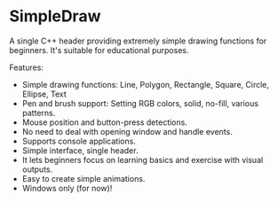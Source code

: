 # SimpleDraw
A single C++ header providing extremely simple drawing functions for beginners. It's suitable for educational purposes.

Features:
- Simple drawing functions: Line, Polygon, Rectangle, Square, Circle, Ellipse, Text
- Pen and brush support: Setting RGB colors, solid, no-fill, various patterns.
- Mouse position and button-press detections.
- No need to deal with opening window and handle events.
- Supports console applications.
- Simple interface, single header.
- It lets beginners focus on learning basics and exercise with visual outputs.
- Easy to create simple animations.
- Windows only (for now)!
